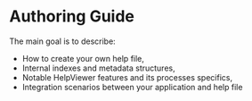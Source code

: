 # Authoring Guide

The main goal is to describe: 
- How to create your own help file,
- Internal indexes and metadata structures,
- Notable HelpViewer features and its processes specifics,
- Integration scenarios between your application and help file
